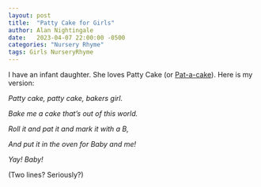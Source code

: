 ```yaml
---
layout: post
title:  "Patty Cake for Girls"
author: Alan Nightingale
date:   2023-04-07 22:00:00 -0500
categories: "Nursery Rhyme"
tags: Girls NurseryRhyme
---
```


I have an infant daughter. She loves Patty Cake (or [Pat-a-cake](https://en.wikipedia.org/wiki/Pat-a-cake,_pat-a-cake,_baker%27s_man)). Here is my version:


*Patty cake, patty cake, bakers girl.*


*Bake me a cake that’s out of this world.*


*Roll it and pat it and mark it with a B,*


*And put it in the oven for Baby and me!*


*Yay! Baby!*


(Two lines? Seriously?)
